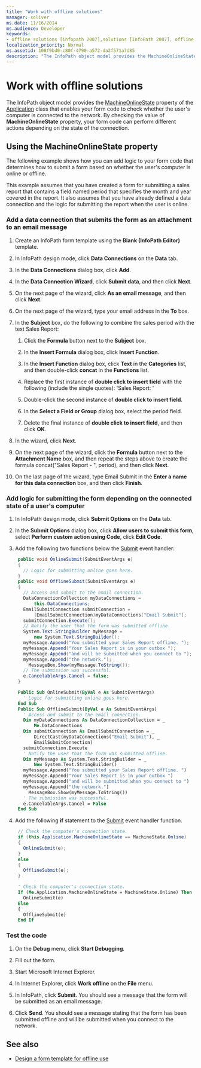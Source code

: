 ```yaml
---
title: "Work with offline solutions"
manager: soliver
ms.date: 11/16/2014
ms.audience: Developer
keywords:
- offline solutions [infopath 2007],solutions [InfoPath 2007], offline,InfoPath 2007, offline solutions
localization_priority: Normal
ms.assetid: 108f9bd0-c80f-4790-a572-da2f571a7d85
description: "The InfoPath object model provides the MachineOnlineState property of the Application class that enables your form code to check whether the user's computer is connected to the network. By checking the value of MachineOnlineState property, your form code can perform different actions depending on the state of the connection."
---
```


# Work with offline solutions

The InfoPath object model provides the [MachineOnlineState](https://msdn.microsoft.com/library/Microsoft.Office.InfoPath.Application.MachineOnlineState.aspx) property of the [Application](https://msdn.microsoft.com/library/Microsoft.Office.InfoPath.Application.aspx) class that enables your form code to check whether the user's computer is connected to the network. By checking the value of **MachineOnlineState** property, your form code can perform different actions depending on the state of the connection. 
  
## Using the MachineOnlineState property

The following example shows how you can add logic to your form code that determines how to submit a form based on whether the user's computer is online or offline.
  
This example assumes that you have created a form for submitting a sales report that contains a field named period that specifies the month and year covered in the report. It also assumes that you have already defined a data connection and the logic for submitting the report when the user is online. 
  
### Add a data connection that submits the form as an attachment to an email message

1. Create an InfoPath form template using the **Blank (InfoPath Editor)** template. 
    
2. In InfoPath design mode, click **Data Connections** on the **Data** tab. 
    
3. In the **Data Connections** dialog box, click **Add**.
    
4. In the **Data Connection Wizard**, click **Submit data**, and then click **Next**.
    
5. On the next page of the wizard, click **As an email message**, and then click **Next**.
    
6. On the next page of the wizard, type your email address in the **To** box. 
    
7. In the **Subject** box, do the following to combine the sales period with the text Sales Report: 
    
   1. Click the **Formula** button next to the **Subject** box. 
      
   2. In the **Insert Formula** dialog box, click **Insert Function**.
      
   3. In the **Insert Function** dialog box, click **Text** in the **Categories** list, and then double-click **concat** in the **Functions** list. 
      
   4. Replace the first instance of **double click to insert field** with the following (include the single quotes): 'Sales Report: ' 
      
   5. Double-click the second instance of **double click to insert field**.
      
   6. In the **Select a Field or Group** dialog box, select the period field. 
      
   7. Delete the final instance of **double click to insert field**, and then click **OK**.
    
8. In the wizard, click **Next**.
    
9. On the next page of the wizard, click the **Formula** button next to the **Attachment Name** box, and then repeat the steps above to create the formula concat("Sales Report - ", period), and then click **Next**.
    
10. On the last page of the wizard, type Email Submit in the **Enter a name for this data connection** box, and then click **Finish**.
    
### Add logic for submitting the form depending on the connected state of a user's computer

1. In InfoPath design mode, click **Submit Options** on the **Data** tab. 
    
2. In the **Submit Options** dialog box, click **Allow users to submit this form**, select **Perform custom action using Code**, click **Edit Code**.
    
3. Add the following two functions below the [Submit](https://msdn.microsoft.com/library/Microsoft.Office.InfoPath.FormEvents.Submit.aspx) event handler: 
    
   ```cs
    public void OnlineSubmit(SubmitEventArgs e)
    {
      // Logic for submitting online goes here.
    }
    public void OfflineSubmit(SubmitEventArgs e)
    {
      // Access and submit to the email connection.
      DataConnectionCollection myDataConnections =
          this.DataConnections;
      EmailSubmitConnection submitConnection =
          (EmailSubmitConnection)myDataConnections["Email Submit"];
      submitConnection.Execute();
      // Notify the user that the form was submitted offline.
      System.Text.StringBuilder myMessage = 
          new System.Text.StringBuilder();
      myMessage.Append("You submitted your Sales Report offline. ");
      myMessage.Append("Your Sales Report is in your outbox ");
      myMessage.Append("and will be submitted when you connect to ");
      myMessage.Append("the network.");
        MessageBox.Show(myMessage.ToString());
      // The submission was successful.
      e.CancelableArgs.Cancel = false;
    }
   ```

   ```vb
    Public Sub OnlineSubmit(ByVal e As SubmitEventArgs)
      ' Logic for submitting online goes here.
    End Sub
    Public Sub OfflineSubmit(ByVal e As SubmitEventArgs)
      ' Access and submit to the email connection.
      Dim myDataConnections As DataConnectionCollection = _
          Me.DataConnections
      Dim submitConnection As EmailSubmitConnection = _
          DirectCast(myDataConnections("Email Submit"), _
          EmailSubmitConnection)
      submitConnection.Execute
      ' Notify the user that the form was submitted offline.
      Dim myMessage As System.Text.StringBuilder = _
          New System.Text.StringBuilder()
      myMessage.Append("You submitted your Sales Report offline. ")
      myMessage.Append("Your Sales Report is in your outbox ")
      myMessage.Append("and will be submitted when you connect to ")
      myMessage.Append("the network.")
        MessageBox.Show(myMessage.ToString())
      ' The submission was successful.
      e.CancelableArgs.Cancel = False
    End Sub
   ```

4. Add the following **if** statement to the [Submit](https://msdn.microsoft.com/library/Microsoft.Office.InfoPath.FormEvents.Submit.aspx) event handler function. 
    
   ```cs
    // Check the computer's connection state.
    if (this.Application.MachineOnlineState == MachineState.Online)
    {
      OnlineSubmit(e);
    }
    else
    {
      OfflineSubmit(e);
    }
   ```

   ```vb
    ' Check the computer's connection state.
    If (Me.Application.MachineOnlineState = MachineState.Online) Then
      OnlineSubmit(e)
    Else
    {
      OfflineSubmit(e)
    End If
   ```

### Test the code

1. On the **Debug** menu, click **Start Debugging**.
    
2. Fill out the form.
    
3. Start Microsoft Internet Explorer.
    
4. In Internet Explorer, click **Work offline** on the **File** menu. 
    
5. In InfoPath, click **Submit**. You should see a message that the form will be submitted as an email message.
    
6. Click **Send**. You should see a message stating that the form has been submitted offline and will be submitted when you connect to the network.
    
## See also

- [Design a form template for offline use](http://office.microsoft.com/en-us/infopath/HA102117391033.aspx?pid=CH100341121033)

